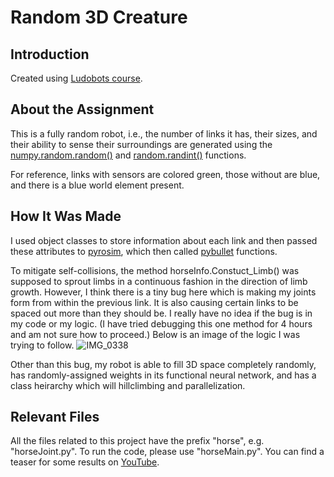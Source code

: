 # Random 3D Creature

## Introduction
Created using [Ludobots course](https://www.reddit.com/r/ludobots/wiki/installation/).

## About the Assignment
This is a fully random robot, i.e., the number of links it has, their sizes, and their ability to sense their surroundings are generated using the [numpy.random.random()](https://numpy.org/doc/stable/reference/random/generated/numpy.random.random.html) and [random.randint()](https://www.w3schools.com/python/ref_random_randint.asp) functions. 

For reference, links with sensors are colored green, those without are blue, and there is a blue world element present.

## How It Was Made
I used object classes to store information about each link and then passed these attributes to [pyrosim](https://github.com/jbongard/pyrosim), which then called [pybullet](https://pybullet.org/wordpress/) functions.

To mitigate self-collisions, the method horseInfo.Constuct_Limb() was supposed to sprout limbs in a continuous fashion in the direction of limb growth. However, I think there is a tiny bug here which is making my joints form from within the previous link. It is also causing certain links to be spaced out more than they should be. I really have no idea if the bug is in my code or my logic. (I have tried debugging this one method for 4 hours and am not sure how to proceed.) Below is an image of the logic I was trying to follow.
![IMG_0338](https://user-images.githubusercontent.com/114432525/220254009-0c9f87d3-f952-491c-b759-99d3a98829f8.PNG)

Other than this bug, my robot is able to fill 3D space completely randomly, has randomly-assigned weights in its functional neural network, and has a class heirarchy which will hillclimbing and parallelization.

## Relevant Files
All the files related to this project have the prefix "horse", e.g. "horseJoint.py". To run the code, please use "horseMain.py". You can find a teaser for some results on [YouTube](https://youtu.be/02n35ynfyms).
